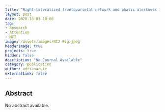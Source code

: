 ```yaml
---
title: "Right-lateralized frontoparietal network and phasic alertness in healthy aging. Sci. Rep. 10, 4823"
layout: post
date: 2020-10-03 10:00
tag: 
- Research
- Attention
- MCI
image: /assets/images/NI2-Fig.jpeg
headerImage: true
projects: true
hidden: false
description: "No Journal Available"
category: publication
author: adrianaruiz
externalLink: false
---
```


## Abstract
No abstract available.
